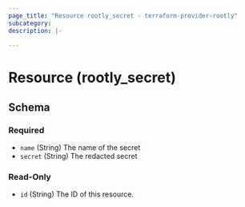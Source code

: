 ```yaml
---
page_title: "Resource rootly_secret - terraform-provider-rootly"
subcategory:
description: |-
    
---
```


# Resource (rootly_secret)





<!-- schema generated by tfplugindocs -->
## Schema

### Required

- `name` (String) The name of the secret
- `secret` (String) The redacted secret

### Read-Only

- `id` (String) The ID of this resource.
